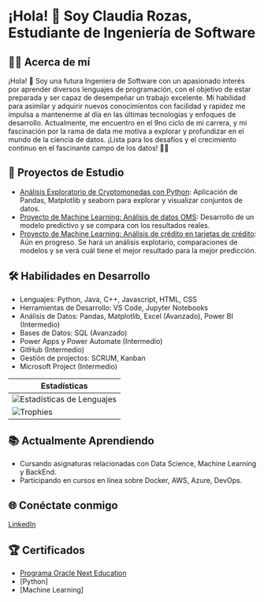 # ¡Hola! 👋 Soy Claudia Rozas, Estudiante de Ingeniería de Software
## 👨‍💻 Acerca de mí
¡Hola! 👋 Soy una futura Ingeniera de Software con un apasionado interés por aprender diversos lenguajes de programación, con el objetivo de estar preparada y ser capaz de desempeñar un trabajo excelente. Mi habilidad para asimilar y adquirir nuevos conocimientos con facilidad y rapidez me impulsa a mantenerme al día en las últimas tecnologías y enfoques de desarrollo. Actualmente, me encuentro en el 9no ciclo de mi carrera, y mi fascinación por la rama de data me motiva a explorar y profundizar en el mundo de la ciencia de datos. ¡Lista para los desafíos y el crecimiento continuo en el fascinante campo de los datos! 🚀✨

## 🚀 Proyectos de Estudio
- [Análisis Exploratorio de Cryptomonedas con Python](https://github.com/ClauRozasG/Data-Visualization-Crypto.git): Aplicación de Pandas, Matplotlib y seaborn para explorar y visualizar conjuntos de datos.
- [Proyecto de Machine Learning: Análisis de datos OMS](https://github.com/ClauRozasG/Analisis-OMS.git): Desarrollo de un modelo predictivo y se compara con los resultados reales.
- [Proyecto de Machine Learning: Análisis de crédito en tarjetas de crédito](): Aún en progreso. Se hará un análisis explotario, comparaciones de modelos y se verá cuál tiene el mejor resultado para la mejor predicción.
## 🛠️ Habilidades en Desarrollo
- Lenguajes: Python, Java, C++, Javascript, HTML, CSS
- Herramientas de Desarrollo: VS Code, Jupyter Notebooks
- Análisis de Datos: Pandas, Matplotlib, Excel (Avanzado), Power BI (Intermedio)
- Bases de Datos: SQL (Avanzado)
- Power Apps y Power Automate (Intermedio)
- GitHub (Intermedio)
- Gestión de projectos: SCRUM, Kanban
- Microsoft Project (Intermedio)

|Estadísticas|
|----------|
| ![Estadísticas de Lenguajes](https://github-readme-stats.vercel.app/api/top-langs/?username=ClauRozasG&layout=compact&height=150) |
|![Trophies](https://github-profile-trophy.vercel.app/?username=ClauRozasG) |




## 📚 Actualmente Aprendiendo
- Cursando asignaturas relacionadas con Data Science, Machine Learning y BackEnd.
- Participando en cursos en línea sobre Docker, AWS, Azure, DevOps.

## 🌐 Conéctate conmigo
[LinkedIn](https://www.linkedin.com/in/claurozas/)


## 🏆 Certificados
- [Programa Oracle Next Education](https://app.aluracursos.com/program/certificate/f1bce0e4-a810-4e54-a012-fd71d0273f92)
- [Python]
- [Machine Learning]





<!--
**ClauRozasG/ClauRozasG** is a ✨ _special_ ✨ repository because its `README.md` (this file) appears on your GitHub profile.

Here are some ideas to get you started:

- 🔭 I’m currently working on ...
- 🌱 I’m currently learning ...
- 👯 I’m looking to collaborate on ...
- 🤔 I’m looking for help with ...
- 💬 Ask me about ...
- 📫 How to reach me: ...
- 😄 Pronouns: ...
- ⚡ Fun fact: ...
-->

